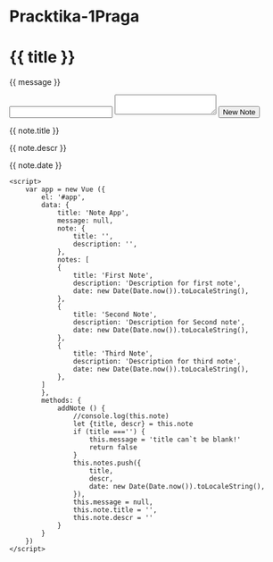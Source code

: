 # Pracktika-1Praga
<!DOCTYPE html>
<html lang="en">
<head>
    <meta charset="UTF-8">
    <meta name="viewport" content="width=device-width, initial-scale=1.0">
    <title>Document</title>
    <script src="https://unpkg.com/vue"></script>
</head>
<body>
    <div id="app">
        <h1> {{ title }} </h1>
        <div class="message" v-if="message">
            <p> {{ message }} </p>
        </div>
        <!-- new-note -->
        <div class="new-note">
            <input v-model="note.title" type="text">
            <textarea v-model="note.descr"></textarea>
            <button @click="addNote">New Note</button>
        </div>
        <!-- note-list -->
        <div class="notes">
            <div class="note" v-for="(note, index) in notes" :key="index">
                <div class="note-header">
                    <p> {{ note.title }} </p>
                </div>
                <div class="note-body">
                    <p> {{ note.descr }} </p>
                    <span> {{ note.date }} </span>
                </div>
            </div>
        </div>
    </div>

    <script>
        var app = new Vue ({
            el: '#app',
            data: {
                title: 'Note App',
                message: null,
                note: {
                    title: '',
                    description: '',
                },
                notes: [
                {
                    title: 'First Note',
                    description: 'Description for first note',
                    date: new Date(Date.now()).toLocaleString(),
                },
                {
                    title: 'Second Note',
                    description: 'Description for Second note',
                    date: new Date(Date.now()).toLocaleString(),
                },
                {
                    title: 'Third Note',
                    description: 'Description for third note',
                    date: new Date(Date.now()).toLocaleString(),
                },
            ]
            },
            methods: {
                addNote () {
                    //console.log(this.note)
                    let {title, descr} = this.note
                    if (title ==='') {
                        this.message = 'title can`t be blank!'
                        return false
                    }
                    this.notes.push({ 
                        title,
                        descr,
                        date: new Date(Date.now()).toLocaleString(),
                    }),
                    this.message = null,
                    this.note.title = '',
                    this.note.descr = ''
                }
            }
        })
    </script>
</body>
</html>
